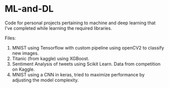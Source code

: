# ML-and-DL
Code for personal projects pertaining to machine and deep learning that I've completed while learning the required libraries.

Files: 
1. MNIST using Tensorflow with custom pipeline using openCV2 to classify new images.
2. Titanic (from kaggle) using XGBoost. 
3. Sentiment Analysis of tweets using Scikit Learn. Data from competition on Kaggle.
4. MNIST using a CNN in keras, tried to maximize performance by adjusting the model complexity. 
